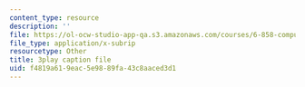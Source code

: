 ```yaml
---
content_type: resource
description: ''
file: https://ol-ocw-studio-app-qa.s3.amazonaws.com/courses/6-858-computer-systems-security-fall-2014/f4819a619eac5e9889fa43c8aaced3d1_r4KjHEgg9Wg.vtt
file_type: application/x-subrip
resourcetype: Other
title: 3play caption file
uid: f4819a61-9eac-5e98-89fa-43c8aaced3d1
---
```

